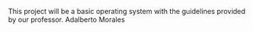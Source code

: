 This project will be a basic operating system with the guidelines provided by our professor.
Adalberto Morales
